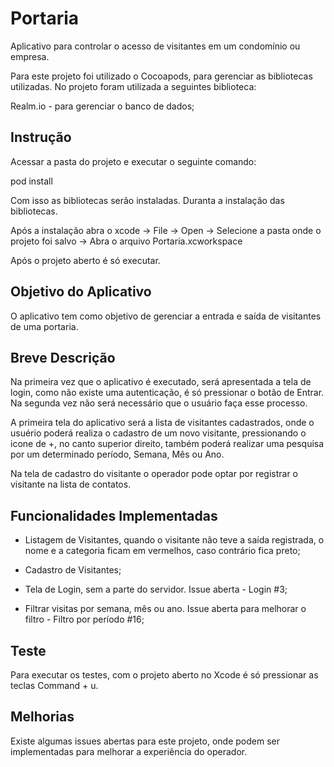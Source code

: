 # Portaria

Aplicativo para controlar o acesso de visitantes em um condomínio ou empresa.

Para este projeto foi utilizado o Cocoapods, para gerenciar as bibliotecas utilizadas. No projeto foram utilizada a seguintes biblioteca:

Realm.io - para gerenciar o banco de dados;

## Instrução

Acessar a pasta do projeto e executar o seguinte comando:

pod install

Com isso as bibliotecas serão instaladas. Duranta a instalação das bibliotecas.

Após a instalação abra o xcode -> File -> Open -> Selecione a pasta onde o projeto foi salvo -> Abra o arquivo Portaria.xcworkspace

Após o projeto aberto é só executar.

## Objetivo do Aplicativo

O aplicativo tem como objetivo de gerenciar a entrada e saída de visitantes de uma portaria.

## Breve Descrição

Na primeira vez que o aplicativo é executado, será apresentada a tela de login, como não existe uma autenticação, é só pressionar o botão de Entrar. Na segunda vez não será necessário que o usuário faça esse processo.

A primeira tela do aplicativo será a lista de visitantes cadastrados, onde o usuério poderá realiza o cadastro de um novo visitante, pressionando o icone de +, no canto superior direito, também poderá realizar uma pesquisa por um determinado período, Semana, Mês ou Ano.

Na tela de cadastro do visitante o operador pode optar por registrar o visitante na lista de contatos.

## Funcionalidades Implementadas

- Listagem de Visitantes, quando o visitante não teve a saída registrada, o nome e a categoria ficam em vermelhos, caso contrário fica preto;

- Cadastro de Visitantes;

- Tela de Login, sem a parte do servidor. Issue aberta - Login #3;

- Filtrar visitas por semana, mês ou ano. Issue aberta para melhorar o filtro - Filtro por período #16;

## Teste

Para executar os testes, com o projeto aberto no Xcode é só pressionar as teclas Command + u.

## Melhorias

Existe algumas issues abertas para este projeto, onde podem ser implementadas para melhorar a experiência do operador.
